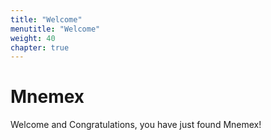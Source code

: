 ```yaml
---
title: "Welcome"
menutitle: "Welcome"
weight: 40
chapter: true
---
```


# Mnemex

Welcome and Congratulations, you have just found Mnemex!
